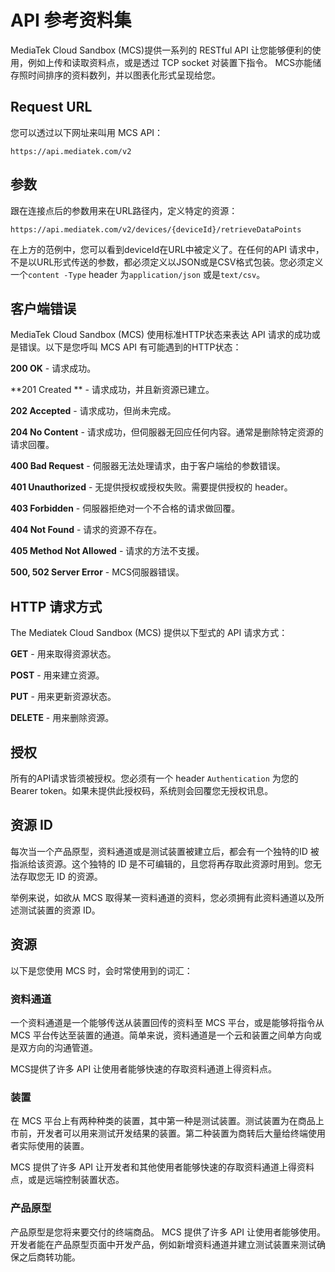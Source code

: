 # API 参考资料集

MediaTek Cloud Sandbox (MCS)提供一系列的 RESTful API 让您能够便利的使用，例如上传和读取资料点，或是透过 TCP socket 对装置下指令。 MCS亦能储存照时间排序的资料数列，并以图表化形式呈现给您。

## Request URL

您可以透过以下网址来叫用 MCS API：

```
https://api.mediatek.com/v2
```

## 参数

跟在连接点后的参数用来在URL路径内，定义特定的资源：

```
https://api.mediatek.com/v2/devices/{deviceId}/retrieveDataPoints

```
在上方的范例中，您可以看到deviceId在URL中被定义了。在任何的API 请求中，不是以URL形式传送的参数，都必须定义以JSON或是CSV格式包装。您必须定义一个`content -Type` header 为`application/json` 或是`text/csv`。


## 客户端错误

MediaTek Cloud Sandbox (MCS) 使用标准HTTP状态来表达 API 请求的成功或是错误。以下是您呼叫 MCS API 有可能遇到的HTTP状态：

**200 OK** - 请求成功。

**201 Created ** - 请求成功，并且新资源已建立。

**202 Accepted** - 请求成功，但尚未完成。

**204 No Content** - 请求成功，但伺服器无回应任何内容。通常是删除特定资源的请求回覆。

**400 Bad Request** - 伺服器无法处理请求，由于客户端给的参数错误。

**401 Unauthorized** - 无提供授权或授权失败。需要提供授权的 header。

**403 Forbidden** - 伺服器拒绝对一个不合格的请求做回覆。

**404 Not Found** - 请求的资源不存在。

**405 Method Not Allowed** - 请求的方法不支援。

**500, 502 Server Error** - MCS伺服器错误。


## HTTP 请求方式

The Mediatek Cloud Sandbox (MCS) 提供以下型式的 API 请求方式：


**GET** - 用来取得资源状态。

**POST** - 用来建立资源。

**PUT** - 用来更新资源状态。

**DELETE** - 用来删除资源。



##  授权

所有的API请求皆须被授权。您必须有一个 header `Authentication` 为您的 Bearer token。如果未提供此授权码，系统则会回覆您无授权讯息。

## 资源 ID

每次当一个产品原型，资料通道或是测试装置被建立后，都会有一个独特的ID 被指派给该资源。这个独特的 ID 是不可编辑的，且您将再存取此资源时用到。您无法存取您无 ID 的资源。

举例来说，如欲从 MCS 取得某一资料通道的资料，您必须拥有此资料通道以及所述测试装置的资源 ID。


## 资源

以下是您使用 MCS 时，会时常使用到的词汇：

### 资料通道

一个资料通道是一个能够传送从装置回传的资料至 MCS 平台，或是能够将指令从 MCS 平台传达至装置的通道。简单来说，资料通道是一个云和装置之间单方向或是双方向的沟通管道。

MCS提供了许多 API 让使用者能够快速的存取资料通道上得资料点。

### 装置

在 MCS 平台上有两种种类的装置，其中第一种是测试装置。测试装置为在商品上市前，开发者可以用来测试开发结果的装置。第二种装置为商转后大量给终端使用者实际使用的装置。

MCS 提供了许多 API 让开发者和其他使用者能够快速的存取资料通道上得资料点，或是远端控制装置状态。

### 产品原型

产品原型是您将来要交付的终端商品。  MCS 提供了许多 API 让使用者能够使用。开发者能在产品原型页面中开发产品，例如新增资料通道并建立测试装置来测试确保之后商转功能。


